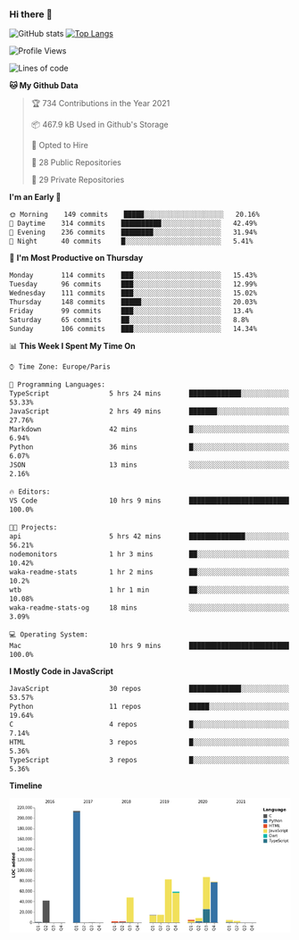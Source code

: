 ### Hi there 👋


![GitHub stats](https://github-readme-stats.vercel.app/api?username=eastkap&theme=dark&show_icons=true&count_private=true)
[![Top Langs](https://github-readme-stats.vercel.app/api/top-langs/?username=eastkap&layout=compact)](https://github.com/anuraghazra/github-readme-stats)



<!--START_SECTION:waka-->
![Profile Views](http://img.shields.io/badge/Profile%20Views-96-blue)

![Lines of code](https://img.shields.io/badge/From%20Hello%20World%20I%27ve%20Written-668692%20lines%20of%20code-blue)

**🐱 My Github Data** 

> 🏆 734 Contributions in the Year 2021
 > 
> 📦 467.9 kB Used in Github's Storage 
 > 
> 💼 Opted to Hire
 > 
> 📜 28 Public Repositories 
 > 
> 🔑 29 Private Repositories  
 > 
**I'm an Early 🐤** 

```text
🌞 Morning    149 commits    █████░░░░░░░░░░░░░░░░░░░░   20.16% 
🌆 Daytime    314 commits    ██████████░░░░░░░░░░░░░░░   42.49% 
🌃 Evening    236 commits    ████████░░░░░░░░░░░░░░░░░   31.94% 
🌙 Night      40 commits     █░░░░░░░░░░░░░░░░░░░░░░░░   5.41%

```
📅 **I'm Most Productive on Thursday** 

```text
Monday       114 commits    ███░░░░░░░░░░░░░░░░░░░░░░   15.43% 
Tuesday      96 commits     ███░░░░░░░░░░░░░░░░░░░░░░   12.99% 
Wednesday    111 commits    ███░░░░░░░░░░░░░░░░░░░░░░   15.02% 
Thursday     148 commits    █████░░░░░░░░░░░░░░░░░░░░   20.03% 
Friday       99 commits     ███░░░░░░░░░░░░░░░░░░░░░░   13.4% 
Saturday     65 commits     ██░░░░░░░░░░░░░░░░░░░░░░░   8.8% 
Sunday       106 commits    ███░░░░░░░░░░░░░░░░░░░░░░   14.34%

```


📊 **This Week I Spent My Time On** 

```text
⌚︎ Time Zone: Europe/Paris

💬 Programming Languages: 
TypeScript               5 hrs 24 mins       █████████████░░░░░░░░░░░░   53.33% 
JavaScript               2 hrs 49 mins       ███████░░░░░░░░░░░░░░░░░░   27.76% 
Markdown                 42 mins             █░░░░░░░░░░░░░░░░░░░░░░░░   6.94% 
Python                   36 mins             █░░░░░░░░░░░░░░░░░░░░░░░░   6.07% 
JSON                     13 mins             ░░░░░░░░░░░░░░░░░░░░░░░░░   2.16%

🔥 Editors: 
VS Code                  10 hrs 9 mins       █████████████████████████   100.0%

🐱‍💻 Projects: 
api                      5 hrs 42 mins       ██████████████░░░░░░░░░░░   56.21% 
nodemonitors             1 hr 3 mins         ██░░░░░░░░░░░░░░░░░░░░░░░   10.42% 
waka-readme-stats        1 hr 2 mins         ██░░░░░░░░░░░░░░░░░░░░░░░   10.2% 
wtb                      1 hr 1 min          ██░░░░░░░░░░░░░░░░░░░░░░░   10.08% 
waka-readme-stats-og     18 mins             ░░░░░░░░░░░░░░░░░░░░░░░░░   3.09%

💻 Operating System: 
Mac                      10 hrs 9 mins       █████████████████████████   100.0%

```

**I Mostly Code in JavaScript** 

```text
JavaScript               30 repos            █████████████░░░░░░░░░░░░   53.57% 
Python                   11 repos            █████░░░░░░░░░░░░░░░░░░░░   19.64% 
C                        4 repos             █░░░░░░░░░░░░░░░░░░░░░░░░   7.14% 
HTML                     3 repos             █░░░░░░░░░░░░░░░░░░░░░░░░   5.36% 
TypeScript               3 repos             █░░░░░░░░░░░░░░░░░░░░░░░░   5.36%

```


**Timeline**

![Chart not found](https://raw.githubusercontent.com/Eastkap/Eastkap/main/charts/bar_graph.png) 


<!--END_SECTION:waka-->

<!--
**Eastkap/eastkap** is a ✨ _special_ ✨ repository because its `README.md` (this file) appears on your GitHub profile.

Here are some ideas to get you started:

- 🔭 I’m currently working on ...
- 🌱 I’m currently learning ...
- 👯 I’m looking to collaborate on ...
- 🤔 I’m looking for help with ...
- 💬 Ask me about ...
- 📫 How to reach me: ...
- 😄 Pronouns: ...
- ⚡ Fun fact: ...
-->
